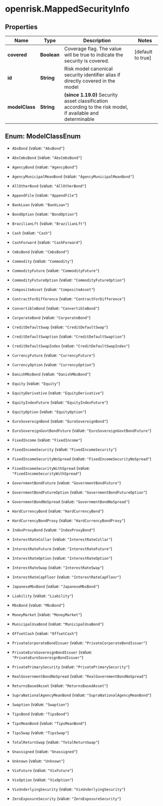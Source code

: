 # openrisk.MappedSecurityInfo

## Properties

Name | Type | Description | Notes
------------ | ------------- | ------------- | -------------
**covered** | **Boolean** | Coverage flag. The value will be true to indicate the security is covered. | [default to true]
**id** | **String** | Risk model canonical security identifier alias if directly covered in the model | 
**modelClass** | **String** | **(since 1.19.0)** Security asset classification according to the risk model, if available and determinable | 



## Enum: ModelClassEnum


* `AbsBond` (value: `"AbsBond"`)

* `AbsCmbsBond` (value: `"AbsCmbsBond"`)

* `AgencyBond` (value: `"AgencyBond"`)

* `AgencyMunicipalMeanBond` (value: `"AgencyMunicipalMeanBond"`)

* `AllOtherBond` (value: `"AllOtherBond"`)

* `AppendFile` (value: `"AppendFile"`)

* `BankLoan` (value: `"BankLoan"`)

* `BondOption` (value: `"BondOption"`)

* `BrazilianLft` (value: `"BrazilianLft"`)

* `Cash` (value: `"Cash"`)

* `CashForward` (value: `"CashForward"`)

* `CmbsBond` (value: `"CmbsBond"`)

* `Commodity` (value: `"Commodity"`)

* `CommodityFuture` (value: `"CommodityFuture"`)

* `CommodityFutureOption` (value: `"CommodityFutureOption"`)

* `CompositeAsset` (value: `"CompositeAsset"`)

* `ContractForDifference` (value: `"ContractForDifference"`)

* `ConvertibleBond` (value: `"ConvertibleBond"`)

* `CorporateBond` (value: `"CorporateBond"`)

* `CreditDefaultSwap` (value: `"CreditDefaultSwap"`)

* `CreditDefaultSwaption` (value: `"CreditDefaultSwaption"`)

* `CreditDefaultSwapIndex` (value: `"CreditDefaultSwapIndex"`)

* `CurrencyFuture` (value: `"CurrencyFuture"`)

* `CurrencyOption` (value: `"CurrencyOption"`)

* `DanishMbsBond` (value: `"DanishMbsBond"`)

* `Equity` (value: `"Equity"`)

* `EquityDerivative` (value: `"EquityDerivative"`)

* `EquityIndexFuture` (value: `"EquityIndexFuture"`)

* `EquityOption` (value: `"EquityOption"`)

* `EuroSovereignBond` (value: `"EuroSovereignBond"`)

* `EuroSovereignGovtBondFuture` (value: `"EuroSovereignGovtBondFuture"`)

* `FixedIncome` (value: `"FixedIncome"`)

* `FixedIncomeSecurity` (value: `"FixedIncomeSecurity"`)

* `FixedIncomeSecurityNoSpread` (value: `"FixedIncomeSecurityNoSpread"`)

* `FixedIncomeSecurityWithSpread` (value: `"FixedIncomeSecurityWithSpread"`)

* `GovernmentBondFuture` (value: `"GovernmentBondFuture"`)

* `GovernmentBondFutureOption` (value: `"GovernmentBondFutureOption"`)

* `GovernmentBondNoSpread` (value: `"GovernmentBondNoSpread"`)

* `HardCurrencyBond` (value: `"HardCurrencyBond"`)

* `HardCurrencyBondProxy` (value: `"HardCurrencyBondProxy"`)

* `IndexProxyBond` (value: `"IndexProxyBond"`)

* `InterestRateCollar` (value: `"InterestRateCollar"`)

* `InterestRateFuture` (value: `"InterestRateFuture"`)

* `InterestRateOption` (value: `"InterestRateOption"`)

* `InterestRateSwap` (value: `"InterestRateSwap"`)

* `InterestRateCapFloor` (value: `"InterestRateCapFloor"`)

* `JapaneseMbsBond` (value: `"JapaneseMbsBond"`)

* `Liability` (value: `"Liability"`)

* `MbsBond` (value: `"MbsBond"`)

* `MoneyMarket` (value: `"MoneyMarket"`)

* `MunicipalUsaBond` (value: `"MunicipalUsaBond"`)

* `OffsetCash` (value: `"OffsetCash"`)

* `PrivateCorporateBondIssuer` (value: `"PrivateCorporateBondIssuer"`)

* `PrivateEuroSovereignBondIssuer` (value: `"PrivateEuroSovereignBondIssuer"`)

* `PrivatePrimarySecurity` (value: `"PrivatePrimarySecurity"`)

* `RealGovernmentBondNoSpread` (value: `"RealGovernmentBondNoSpread"`)

* `ReturnsBasedAsset` (value: `"ReturnsBasedAsset"`)

* `SupraNationalAgencyMeanBond` (value: `"SupraNationalAgencyMeanBond"`)

* `Swaption` (value: `"Swaption"`)

* `TipsBond` (value: `"TipsBond"`)

* `TipsMeanBond` (value: `"TipsMeanBond"`)

* `TipsSwap` (value: `"TipsSwap"`)

* `TotalReturnSwap` (value: `"TotalReturnSwap"`)

* `Unassigned` (value: `"Unassigned"`)

* `Unknown` (value: `"Unknown"`)

* `VixFuture` (value: `"VixFuture"`)

* `VixOption` (value: `"VixOption"`)

* `VixUnderlyingSecurity` (value: `"VixUnderlyingSecurity"`)

* `ZeroExposureSecurity` (value: `"ZeroExposureSecurity"`)




